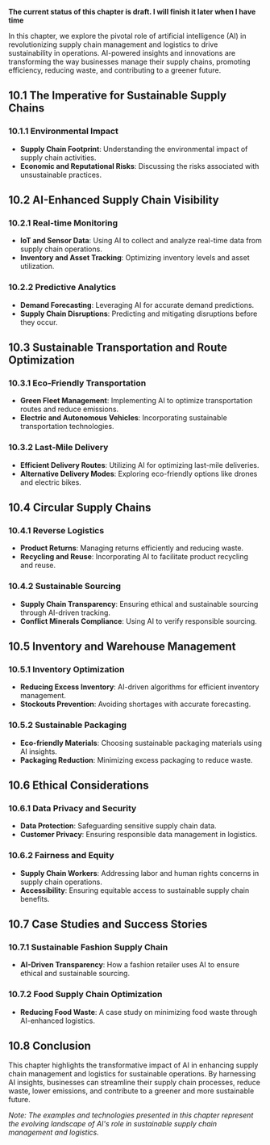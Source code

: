 **The current status of this chapter is draft. I will finish it later when I have time**

In this chapter, we explore the pivotal role of artificial intelligence (AI) in revolutionizing supply chain management and logistics to drive sustainability in operations. AI-powered insights and innovations are transforming the way businesses manage their supply chains, promoting efficiency, reducing waste, and contributing to a greener future.

10.1 The Imperative for Sustainable Supply Chains
-------------------------------------------------

### 10.1.1 Environmental Impact

* **Supply Chain Footprint**: Understanding the environmental impact of supply chain activities.
* **Economic and Reputational Risks**: Discussing the risks associated with unsustainable practices.

10.2 AI-Enhanced Supply Chain Visibility
----------------------------------------

### 10.2.1 Real-time Monitoring

* **IoT and Sensor Data**: Using AI to collect and analyze real-time data from supply chain operations.
* **Inventory and Asset Tracking**: Optimizing inventory levels and asset utilization.

### 10.2.2 Predictive Analytics

* **Demand Forecasting**: Leveraging AI for accurate demand predictions.
* **Supply Chain Disruptions**: Predicting and mitigating disruptions before they occur.

10.3 Sustainable Transportation and Route Optimization
------------------------------------------------------

### 10.3.1 Eco-Friendly Transportation

* **Green Fleet Management**: Implementing AI to optimize transportation routes and reduce emissions.
* **Electric and Autonomous Vehicles**: Incorporating sustainable transportation technologies.

### 10.3.2 Last-Mile Delivery

* **Efficient Delivery Routes**: Utilizing AI for optimizing last-mile deliveries.
* **Alternative Delivery Modes**: Exploring eco-friendly options like drones and electric bikes.

10.4 Circular Supply Chains
---------------------------

### 10.4.1 Reverse Logistics

* **Product Returns**: Managing returns efficiently and reducing waste.
* **Recycling and Reuse**: Incorporating AI to facilitate product recycling and reuse.

### 10.4.2 Sustainable Sourcing

* **Supply Chain Transparency**: Ensuring ethical and sustainable sourcing through AI-driven tracking.
* **Conflict Minerals Compliance**: Using AI to verify responsible sourcing.

10.5 Inventory and Warehouse Management
---------------------------------------

### 10.5.1 Inventory Optimization

* **Reducing Excess Inventory**: AI-driven algorithms for efficient inventory management.
* **Stockouts Prevention**: Avoiding shortages with accurate forecasting.

### 10.5.2 Sustainable Packaging

* **Eco-friendly Materials**: Choosing sustainable packaging materials using AI insights.
* **Packaging Reduction**: Minimizing excess packaging to reduce waste.

10.6 Ethical Considerations
---------------------------

### 10.6.1 Data Privacy and Security

* **Data Protection**: Safeguarding sensitive supply chain data.
* **Customer Privacy**: Ensuring responsible data management in logistics.

### 10.6.2 Fairness and Equity

* **Supply Chain Workers**: Addressing labor and human rights concerns in supply chain operations.
* **Accessibility**: Ensuring equitable access to sustainable supply chain benefits.

10.7 Case Studies and Success Stories
-------------------------------------

### 10.7.1 Sustainable Fashion Supply Chain

* **AI-Driven Transparency**: How a fashion retailer uses AI to ensure ethical and sustainable sourcing.

### 10.7.2 Food Supply Chain Optimization

* **Reducing Food Waste**: A case study on minimizing food waste through AI-enhanced logistics.

10.8 Conclusion
---------------

This chapter highlights the transformative impact of AI in enhancing supply chain management and logistics for sustainable operations. By harnessing AI insights, businesses can streamline their supply chain processes, reduce waste, lower emissions, and contribute to a greener and more sustainable future.

*Note: The examples and technologies presented in this chapter represent the evolving landscape of AI's role in sustainable supply chain management and logistics.*
